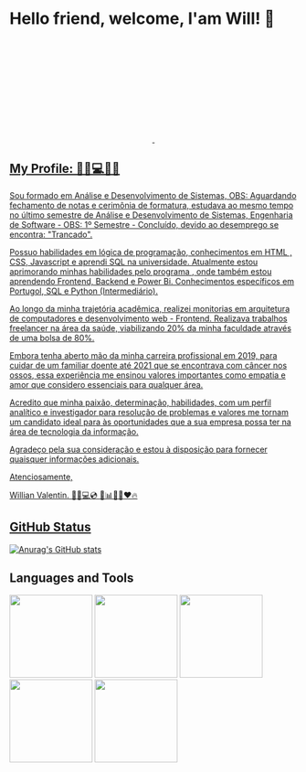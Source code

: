 # Hello friend, welcome, I'am Will! 👋

<div align="center">
<a href="https://github.com/WillTechWork">
<img height="180" src"https://github-readme-stats.vercel.app/api?username=WillTechWork&show_icons=true&theme=dracula&include_all_commits=true&count_private=true"/>
<img height="180" src"https://github-readme-stats.vercel.app/api/top-langs/?username=WillTechWork&layout=compact&langs_count=7&theme=dracula"/>
</div>

## My Profile: 👨🏻💻🤖🤓
<p> Sou formado em Análise e Desenvolvimento de Sistemas, OBS: Aguardando fechamento de notas e cerimônia de formatura, estudava ao mesmo tempo no último semestre de Análise e Desenvolvimento de Sistemas, Engenharia de Software - OBS:  1º Semestre - Concluído, devido ao desemprego se encontra: "Trancado". 
 
Possuo habilidades em lógica de programação, conhecimentos em HTML , CSS, Javascript e aprendi SQL na universidade. Atualmente estou aprimorando minhas habilidades pelo programa <FordEnter>, onde também estou aprendendo Frontend, Backend e Power Bi. Conhecimentos específicos em Portugol, SQL e Python (Intermediário).
 
Ao longo da minha trajetória acadêmica, realizei monitorias em arquitetura de computadores e desenvolvimento web - Frontend. Realizava trabalhos freelancer na área da saúde, viabilizando 20% da minha faculdade através de uma bolsa de 80%.
 
Embora tenha aberto mão da minha carreira profissional em 2019, para cuidar de um familiar doente até 2021 que se encontrava com câncer nos ossos, essa experiência me ensinou valores importantes como empatia e amor que considero essenciais para qualquer área.
 
Acredito que minha paixão, determinação, habilidades, com um perfil analítico e investigador para resolução de problemas e valores me tornam um candidato ideal para às oportunidades que a sua empresa possa ter na área de tecnologia da informação.
 
Agradeço pela sua consideração e estou à disposição para fornecer quaisquer informações adicionais.
 
Atenciosamente,
 
Willian Valentin. 👨🏻💻💿 💾📊🤖🤓❤️🔥</p>

## GitHub Status
[![Anurag's GitHub stats](https://github-readme-stats.vercel.app/api?username=WillTechWork)](https://github.com/WillTechWork/github-readme-stats)

## Languages and Tools
<div>
<img height="145" widht="150" src="https://cdn.jsdelivr.net/gh/devicons/devicon/icons/adonisjs/adonisjs-original.svg""/>
<img height="145" widht="150" src="https://cdn.jsdelivr.net/gh/devicons/devicon/icons/adonisjs/adonisjs-original.svg"/>
<img height="145" widht="150" src="https://cdn.jsdelivr.net/gh/devicons/devicon/icons/adonisjs/adonisjs-original.svg"/>
<img height="145" widht="150" src="https://cdn.jsdelivr.net/gh/devicons/devicon/icons/adonisjs/adonisjs-original.svg"/>
<img height="145" widht="150" src="https://cdn.jsdelivr.net/gh/devicons/devicon/icons/adonisjs/adonisjs-original.svg"/>
</div>          
                  
<!--
**WillTechWork/WillTechWork** is a ✨ _special_ ✨ repository because its `README.md` (this file) appears on your GitHub profile.

Here are some ideas to get you started:

- 🔭 I’m currently working on ...
- 🌱 I’m currently learning ...
- 👯 I’m looking to collaborate on ...
- 🤔 I’m looking for help with ...
- 💬 Ask me about ...
- 📫 How to reach me: ...
- 😄 Pronouns: ...
- ⚡ Fun fact: ...
-->
